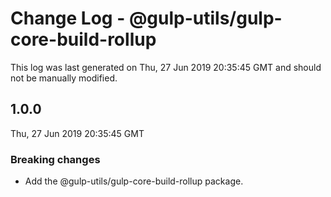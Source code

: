 # Change Log - @gulp-utils/gulp-core-build-rollup

This log was last generated on Thu, 27 Jun 2019 20:35:45 GMT and should not be manually modified.

## 1.0.0
Thu, 27 Jun 2019 20:35:45 GMT

### Breaking changes

- Add the @gulp-utils/gulp-core-build-rollup package.

